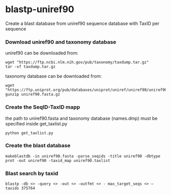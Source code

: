 # blastp-uniref90
Create a blast database from uniref90 sequence database with TaxID per sequence

### Download uniref90 and taxonomy database
uniref90 can be downloaded from:
```console
wget "https://ftp.ncbi.nlm.nih.gov/pub/taxonomy/taxdump.tar.gz"
tar -xf taxdump.tar.gz  
```
taxonomy database can be downloaded from: 
```console
wget "https://ftp.uniprot.org/pub/databases/uniprot/uniref/uniref90/uniref90.fasta.gz"
gunzip uniref90.fasta.gz
```

### Create the SeqID-TaxID mapp
the path to uniref90.fasta and taxonomy database (names.dmp) must be specified inside get_taxlist.py
```console
python get_taxlist.py
```

### Create the blast database
```console
makeblastdb -in uniref90.fasta -parse_seqids -title uniref90 -dbtype prot -out uniref90 -taxid_map uniref90.taxlist
```

### Blast search by taxid
```
blastp -db <> -query <> -out <> -outfmt <> - max_target_seqs <> –taxids 375764
```
